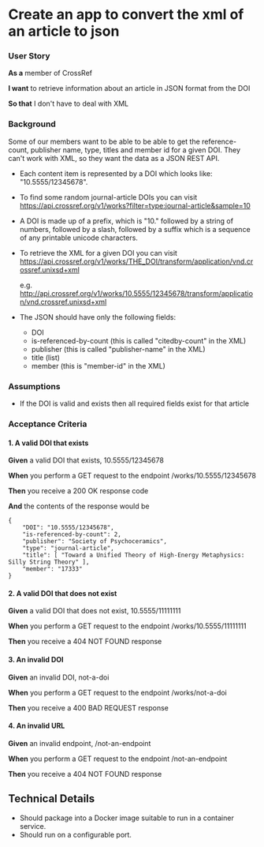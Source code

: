 # Create an app to convert the xml of an article to json


### User Story

**As a** member of CrossRef 

**I want** to retrieve information about an article in JSON format from the DOI

**So that** I don't have to deal with XML


### Background

Some of our members want to be able to be able to get the reference-count, publisher name,
type, titles and member id for a given DOI. They can't work with XML, so they want the data as
a JSON REST API.

* Each content item is represented by a DOI which looks like: "10.5555/12345678". 

* To find some random journal-article DOIs you can visit 
  https://api.crossref.org/v1/works?filter=type:journal-article&sample=10

* A DOI is made up of a prefix, which is "10." followed by a string of numbers, followed by
  a slash, followed by a suffix which is a sequence of any printable unicode characters.

* To retrieve the XML for a given DOI you can visit
  https://api.crossref.org/v1/works/THE_DOI/transform/application/vnd.crossref.unixsd+xml

  e.g. http://api.crossref.org/v1/works/10.5555/12345678/transform/application/vnd.crossref.unixsd+xml
  
* The JSON should have only the following fields:
  - DOI
  - is-referenced-by-count (this is called "citedby-count" in the XML)
  - publisher (this is called "publisher-name" in the XML)
  - title (list)
  - member (this is "member-id" in the XML)


### Assumptions

* If the DOI is valid and exists then all required fields exist for that article
  
  
### Acceptance Criteria

#### 1.  A valid DOI that exists

**Given** a valid DOI that exists, 10.5555/12345678

**When** you perform a GET request to the endpoint /works/10.5555/12345678

**Then** you receive a 200 OK response code

**And** the contents of the response would be 

    {
        "DOI": "10.5555/12345678", 
        "is-referenced-by-count": 2,
        "publisher": "Society of Psychoceramics",
        "type": "journal-article",
        "title": [ "Toward a Unified Theory of High-Energy Metaphysics: Silly String Theory" ],
        "member": "17333" 
    }
    
#### 2. A valid DOI that does not exist

**Given** a valid DOI that does not exist, 10.5555/11111111

**When** you perform a GET request to the endpoint /works/10.5555/11111111

**Then** you receive a 404 NOT FOUND response

#### 3. An invalid DOI

**Given** an invalid DOI, not-a-doi

**When** you perform a GET request to the endpoint /works/not-a-doi

**Then** you receive a 400 BAD REQUEST response

#### 4. An invalid URL

**Given** an invalid endpoint, /not-an-endpoint

**When** you perform a GET request to the endpoint /not-an-endpoint

**Then** you receive a 404 NOT FOUND response


## Technical Details

* Should package into a Docker image suitable to run in a container service.
* Should run on a configurable port.